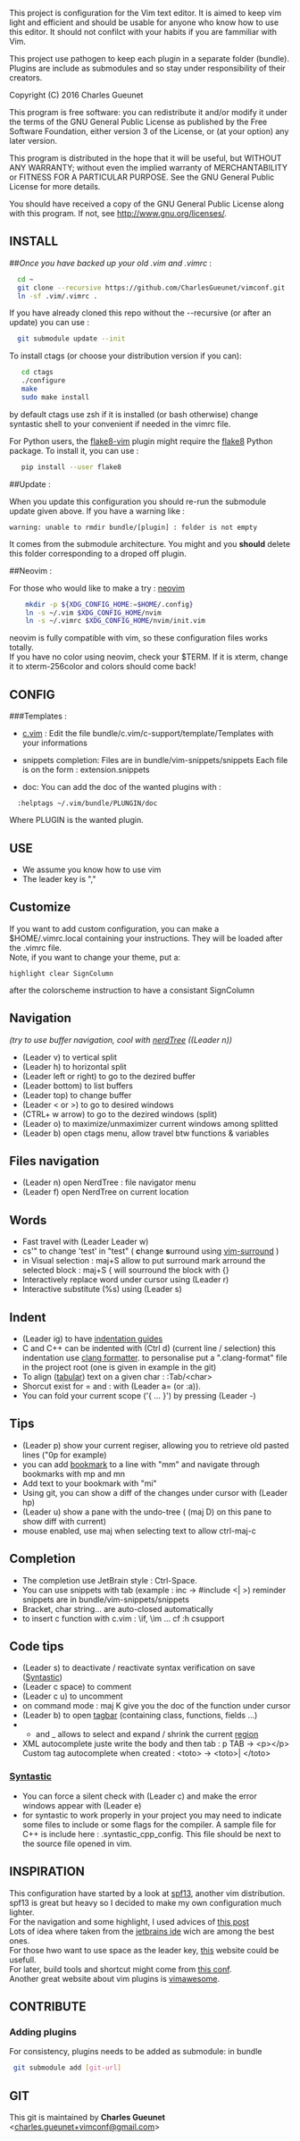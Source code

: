 
This project is configuration for the Vim text editor.
It is aimed to keep vim light and efficient and should be
usable for anyone who know how to use this editor.
It should not confilct with your habits if you are fammiliar with Vim.

This project use pathogen to keep each plugin in a separate folder (bundle).
Plugins are include as submodules and so stay under responsibility of their creators.

Copyright (C) 2016 Charles Gueunet

This program is free software: you can redistribute it and/or modify
it under the terms of the GNU General Public License as published by
the Free Software Foundation, either version 3 of the License, or
(at your option) any later version.

This program is distributed in the hope that it will be useful,
but WITHOUT ANY WARRANTY; without even the implied warranty of
MERCHANTABILITY or FITNESS FOR A PARTICULAR PURPOSE.  See the
GNU General Public License for more details.

You should have received a copy of the GNU General Public License
along with this program.  If not, see <http://www.gnu.org/licenses/>.

INSTALL
-------

##*Once you have backed up your old .vim and .vimrc* :

```bash
  cd ~
  git clone --recursive https://github.com/CharlesGueunet/vimconf.git .vim
  ln -sf .vim/.vimrc .
```

If you have already cloned this repo without the --recursive (or after an update) you can use :

```bash
  git submodule update --init
```

To install ctags (or choose your distribution version if you can):
```bash
   cd ctags
   ./configure
   make
   sudo make install
```
by default ctags use zsh if it is installed (or bash otherwise)
change syntastic shell to your convenient if needed in the vimrc file.

For Python users, the [flake8-vim](https://github.com/andviro/flake8-vim)
plugin might require the [flake8](https://pypi.python.org/pypi/flake8) Python
package. To install it, you can use :

```bash
   pip install --user flake8
```

##Update :

When you update this configuration you should re-run the submodule update given above.
If you have a warning like :

```
warning: unable to rmdir bundle/[plugin] : folder is not empty
```

It comes from the submodule architecture. You might and you **should** delete this folder
corresponding to a droped off plugin.

##Neovim :

For those who would like to make a try : [neovim](https://neovim.io/doc/user/nvim_from_vim.html)

```bash
    mkdir -p ${XDG_CONFIG_HOME:=$HOME/.config}
    ln -s ~/.vim $XDG_CONFIG_HOME/nvim
    ln -s ~/.vimrc $XDG_CONFIG_HOME/nvim/init.vim
```

neovim is fully compatible with vim, so these configuration files works totally.  
If you have no color using neovim, check your $TERM. If it is xterm, change it to xterm-256color
and colors should come back!

CONFIG
------

###Templates :

* [c.vim](https://github.com/vim-scripts/c.vim) :
    Edit the file bundle/c.vim/c-support/template/Templates with your informations

* snippets completion:
    Files are in bundle/vim-snippets/snippets
    Each file is on the form : extension.snippets

* doc:
    You can add the doc of the wanted plugins with :
```vim
  :helptags ~/.vim/bundle/PLUNGIN/doc
```

Where PLUGIN is the wanted plugin.

USE
---

 * We assume you know how to use vim
 * The leader key is ","

## Customize

If you want to add custom configuration, you can make a $HOME/.vimrc.local containing your instructions.
They will be loaded after the .vimrc file.  
Note, if you want to change your theme, put a:

```vim
highlight clear SignColumn
```

after the colorscheme instruction to have a consistant SignColumn

## Navigation

 *(try to use buffer navigation, cool with [nerdTree](https://github.com/vim-scripts/c.vim) ((Leader n))*

 * (Leader v) to vertical split
 * (Leader h) to horizontal split
 * (Leader left or right) to go to the dezired buffer
 * (Leader bottom) to list buffers
 * (Leader top) to change buffer
 * (Leader &lt; or &gt;) to go to desired windows
 * (CTRL+ w  arrow) to go to the dezired windows (split)
 * (Leader o) to maximize/unmaximizer current windows among splitted
 * (Leader b) open ctags menu, allow travel btw functions & variables

## Files navigation
 * (Leader n) open NerdTree : file navigator menu
 * (Leader f) open NerdTree on current location

## Words
 * Fast travel with (Leader Leader w)
 * cs'" to change 'test' in "test" ( **c**hange **s**urround
   using [vim-surround](https://github.com/tpope/vim-surround) )
 * in Visual selection : maj+S allow to put surround mark arround the selected block :
     maj+S  {  will sourround the block with {}
 * Interactively replace word under cursor using (Leader r)
 * Interactive substitute (%s) using (Leader s)

## Indent
  * (Leader ig) to have [indentation guides](https://github.com/nathanaelkane/vim-indent-guides)
  * C and C++ can be indented with (Ctrl d) (current line / selection)
    this indentation use [clang formatter](http://clang.llvm.org/docs/ClangFormat.html#vim-integration).
    to personalise put a ".clang-format" file in the project root (one is given in example in the git)
  * To align ([tabular](https://github.com/godlygeek/tabular)) text on a given char : :Tab/\<char\>
  * Shorcut exist for = and : with (Leader a= (or :a)).
  * You can fold your current scope ('{ ... }') by pressing (Leader -)

## Tips
 * (Leader p) show your current regiser, allowing you to retrieve old pasted lines ("0p for example)
 * you can add [bookmark](https://github.com/MattesGroeger/vim-bookmarks) to a line with "mm" and  navigate through bookmarks with mp and mn
 * Add text to your bookmark with "mi"
 * Using git, you can show a diff of the changes under cursor with (Leader hp)
 * (Leader u) show a pane with the undo-tree ( (maj D) on this pane to show diff with current)
 * mouse enabled, use maj when selecting text to allow ctrl-maj-c

## Completion
 * The completion use JetBrain style : Ctrl-Space.
 * You can use snippets with tab (example : inc<tab> -> #include <| >)
    reminder snippets are in bundle/vim-snippets/snippets
 * Bracket, char string... are auto-closed automatically
 * to insert c function with c.vim : \if, \im ... cf :h csupport

## Code tips
 * (Leader s) to deactivate / reactivate syntax verification on save ([Syntastic](https://github.com/scrooloose/syntastic))
 * (Leader c space) to comment
 * (Leader c u)     to uncomment
 * on command mode : maj K give you the doc of the function under cursor
 * (Leader b) to open [tagbar](https://github.com/majutsushi/tagbar) (containing class, functions, fields ...)
 * + and _ allows to select and expand / shrink the current [region](https://github.com/terryma/vim-expand-region)
 * XML autocomplete juste write the body and then tab : p TAB -> \<p\>\</p\>
     Custom tag autocomplete when created : \<toto\> -\> \<toto\>| \</toto\>

### [Syntastic](https://github.com/scrooloose/syntastic)
 * You can force a silent check with (Leader c) and make the error windows appear with (Leader e)
 * for syntastic to work properly in your project you may need to indicate some files to include or some flags for the compiler.
A sample file for C++ is include here : .syntastic\_cpp\_config.
This file should be next to the source file opened in vim.

INSPIRATION
-----------

This configuration have started by a look at
[spf13](https://github.com/spf13/spf13-vim), another vim distribution.
spf13 is great but heavy so I decided to make my own configuration much lighter.  
For the navigation and some highlight, I used advices of 
[this post](http://nvie.com/posts/how-i-boosted-my-vim/)  
Lots of idea where taken from the
[jetbrains ide](https://www.jetbrains.com/) wich are among the best ones.  
For those hwo want to use space as the leader key,
[this](https://sheerun.net/2014/03/21/how-to-boost-your-vim-productivity/)
website could be usefull.  
For later, build tools and shortcut might come from [this conf](https://github.com/xmementoit/vim-ide.git).  
Another great website about vim plugins is [vimawesome](http://vimawesome.com/).


CONTRIBUTE
----------

### Adding plugins
For consistency, plugins needs to be added as submodule: in bundle

 ```bash
  git submodule add [git-url]
 ```

GIT
---

This git is maintained by **Charles Gueunet** \<charles.gueunet+vimconf@gmail.com\>

